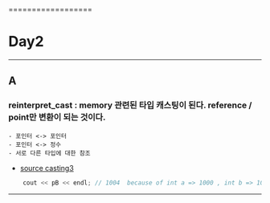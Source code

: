 
==================

# Day2

------------

## A
### reinterpret_cast : memory 관련된 타입 캐스팅이 된다.  reference / point만 변환이 되는 것이다.
    - 포인터 <-> 포인터
    - 포인터 <-> 정수
    - 서로 다른 타입에 대한 참조
- [source casting3](https://github.com/cheoljoo/educated-advanced-cpp/blob/master/casting3.cpp)
```cpp
    cout << pB << endl; // 1004  because of int a => 1000 , int b => 1004
```

------------

